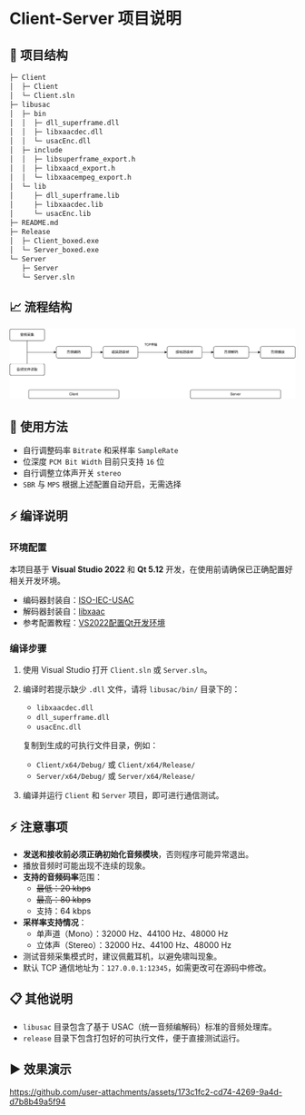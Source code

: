 
# Client-Server 项目说明

## 📁 项目结构

```
├─ Client
│  ├─ Client
│  └─ Client.sln
├─ libusac
│  ├─ bin
│  │  ├─ dll_superframe.dll
│  │  ├─ libxaacdec.dll
│  │  └─ usacEnc.dll
│  ├─ include
│  │  ├─ libsuperframe_export.h
│  │  ├─ libxaacd_export.h
│  │  └─ libxaacempeg_export.h
│  └─ lib
│     ├─ dll_superframe.lib
│     ├─ libxaacdec.lib
│     └─ usacEnc.lib
├─ README.md
├─ Release
│  ├─ Client_boxed.exe
│  └─ Server_boxed.exe
└─ Server
   ├─ Server
   └─ Server.sln

```
## 📈 流程结构

![流程图](https://raw.githubusercontent.com/xdzqyyds/draw.io/main/client-server.svg)

## 🚀 使用方法

- 自行调整码率 `Bitrate` 和采样率 `SampleRate`
- 位深度 `PCM Bit Width` 目前只支持 `16` 位
- 自行调整立体声开关 `stereo`
- `SBR` 与 `MPS` 根据上述配置自动开启，无需选择

## ⚡ 编译说明

### 环境配置

本项目基于 **Visual Studio 2022** 和 **Qt 5.12** 开发，在使用前请确保已正确配置好相关开发环境。
- 编码器封装自：[ISO-IEC-USAC](https://github.com/xdzqyyds/ISO-IEC-USAC)
- 解码器封装自：[libxaac](https://github.com/ittiam-systems/libxaac)
- 参考配置教程：[VS2022配置Qt开发环境](https://blog.csdn.net/MelyLenient/article/details/123854069)

### 编译步骤

1. 使用 Visual Studio 打开 `Client.sln` 或 `Server.sln`。
2. 编译时若提示缺少 `.dll` 文件，请将 `libusac/bin/` 目录下的：
   - `libxaacdec.dll`
   - `dll_superframe.dll`
   - `usacEnc.dll`
   
   复制到生成的可执行文件目录，例如：
   - `Client/x64/Debug/` 或 `Client/x64/Release/`
   - `Server/x64/Debug/` 或 `Server/x64/Release/`
   
3. 编译并运行 `Client` 和 `Server` 项目，即可进行通信测试。

## ⚡ 注意事项

- **发送和接收前必须正确初始化音频模块**，否则程序可能异常退出。
- 播放音频时可能出现不连续的现象。
- **支持的音频码率**范围：
  - ~~最低：20 kbps~~
  - ~~最高：80 kbps~~
  - 支持：64 kbps
- **采样率支持情况**：
  - 单声道（Mono）：32000 Hz、44100 Hz、48000 Hz
  - 立体声（Stereo）：32000 Hz、44100 Hz、48000 Hz
- 测试音频采集模式时，建议佩戴耳机，以避免啸叫现象。
- 默认 TCP 通信地址为：`127.0.0.1:12345`，如需更改可在源码中修改。

## 📋 其他说明

- `libusac` 目录包含了基于 USAC（统一音频编解码）标准的音频处理库。
- `release` 目录下包含打包好的可执行文件，便于直接测试运行。

## ▶️ 效果演示

https://github.com/user-attachments/assets/173c1fc2-cd74-4269-9a4d-d7b8b49a5f94
